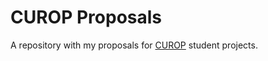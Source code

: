 # CUROP Proposals

A repository with my proposals for [CUROP](http://learning.cf.ac.uk/curop/) student projects.
